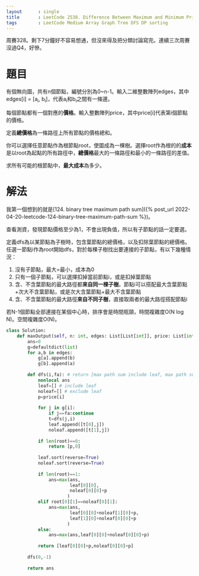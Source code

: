 ```yaml
--- 
layout      : single
title       : LeetCode 2538. Difference Between Maximum and Minimum Price Sum
tags        : LeetCode Medium Array Graph Tree DFS DP sorting
---
```

周賽328。剩下7分鐘好不容易想通，但沒來得及把分類討論寫完。連續三次周賽沒過Q4，好慘。  

# 題目
有個無向圖，共有n個節點，編號分別為0\~n-1。輸入二維整數陣列edges，其中edges[i] = [a<sub>i</sub>, b<sub>i</sub>]，代表a<sub>i</sub>和b<sub>i</sub>之間有一條邊。  

每個節點都有一個對應的**價格**。輸入整數陣列price，其中price[i]代表第i個節點的價格。  

定義**總價格**為一條路徑上所有節點的價格總和。  

你可以選擇任意節點作為根節點root，使圖成為一棵樹。選擇root作為根的的**成本**是以root為起點的所有路徑中，**總價格**最大的一條路徑和最小的一條路徑的差值。  

求所有可能的根節點中，**最大成本**為多少。  

# 解法
我第一個想到的就是[124. binary tree maximum path sum]({% post_url 2022-04-20-leetcode-124-binary-tree-maximum-path-sum %})。  

查看測資，發現節點價格至少為1，不會出現負值，所以有子節點的話一定要選。  

定義dfs為以某節點為子樹時，包含葉節點的總價格，以及扣除葉節點的總價格。  
任選一節點i作為root開始dfs，對於每棵子樹找出要連接的子節點，有以下幾種情況：  
1. 沒有子節點，最大=最小，成本為0  
2. 只有一個子節點，可以選擇扣掉當前節點i，或是扣掉葉節點  
3. 含、不含葉節點的最大路徑都**來自同一棵子樹**。節點i可以搭配最大含葉節點+次大不含葉節點，或是次大含葉節點+最大不含葉節點  
4. 含、不含葉節點的最大路徑**來自不同子樹**，直接取兩者的最大路徑搭配節點i  

若N-1個節點全部連接在某個中心時，排序會是時間瓶頸，時間複雜度O(N log N)。空間複雜度O(N)。  

```python
class Solution:
    def maxOutput(self, n: int, edges: List[List[int]], price: List[int]) -> int:
        ans=0
        g=defaultdict(list)
        for a,b in edges:
            g[a].append(b)
            g[b].append(a)
            
        def dfs(i,fa): # return [max path sum include leaf, max path sum exclude leaf]
            nonlocal ans
            leaf=[] # include leaf
            noleaf=[] # exclude leaf
            p=price[i]
            
            for j in g[i]:
                if j==fa:continue
                t=dfs(j,i)
                leaf.append([t[0],j])
                noleaf.append([t[1],j])
                
            if len(root)==0:
                return [p,0]
            
            leaf.sort(reverse=True)
            noleaf.sort(reverse=True)
            
            if len(root)==1:
                ans=max(ans,
                        leaf[0][0],
                        noleaf[0][0]+p
                       )
            elif root[0][1]==noleaf[0][1]:
                ans=max(ans,
                        leaf[0][0]+noleaf[1][0]+p,
                        leaf[1][0]+noleaf[0][0]+p
                       )
            else:
                ans=max(ans,leaf[0][0]+noleaf[0][0]+p)
            
            return [leaf[0][0]+p,noleaf[0][0]+p]
        
        dfs(0,-1)
            
        return ans
```
